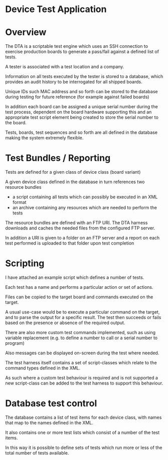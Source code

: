 Device Test Application
=======================

Overview
========

The DTA is a scriptable test engine which uses an SSH connection
to exercise production boards to generate a pass/fail against a
defined list of tests.

A tester is associated with a test location and a company.

Information on all tests executed by the tester is stored to a
database, which provides an audit history to be interrogated
for all shipped boards.

Unique IDs such MAC address and so forth can be stored to
the database during testing for future reference (for example
against failed boards)

In addition each board can be assigned a unique serial number
during the test process, dependent on the board hardware
supporting this and an appropriate test script element  being
created to store the serial number to the board.

Tests, boards, test sequences and so forth are all defined in the
database making the system extremely flexible.

Test Bundles / Reporting
=====================

Tests are defined for a given class of device class (board variant) 

A given device class defined in the database in turn references two resource bundles

- a script containing all tests which can possibly be executed in an XML format
- an archive containing any resources which are needed to perform the tests

The resource bundles are defined with an FTP URI. The DTA harness downloads
and caches the needed files from the configured FTP server.

In addition a URI is given to a folder on an FTP server and a report on each test
performed is uploaded to that folder upon test completion

Scripting
=======

I have attached an example script which defines a number of tests.

Each test has a name and performs a particular action or set of actions.

Files can be copied to the target board and commands executed on the target.

A usual use-case would be to execute a particular command on the target, and to parse the output
for a specific result. The test then succeeds or fails based on the presence or absence of the required
output.

There are also more custom test commands implemented, such as using variable replacement
(e.g. to define a number to call or a serial number to program)

Also messages can be displayed on-screen during the test where needed.

The test harness itself contains a set of script-classes which relate to the command types defined in the XML.

As such where a custom test behaviour is required and is not supported a new script-class can be added to
the test harness to support this behaviour.

Database test control
===================

The database contains a list of test items for each device class, with names that map to the names defined in the XML.

It also contains one or more test lists which consist of a number of the test items.

In this way it is possible to define sets of tests which run more or less of the total number of tests available.
